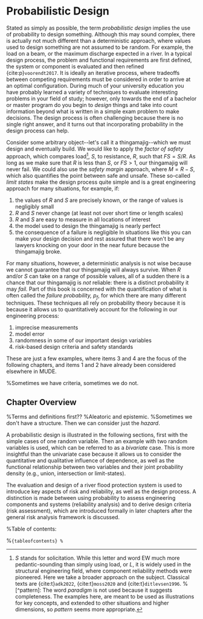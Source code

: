 # Probabilistic Design

Stated as simply as possible, the term *probabilistic design* implies the use of probability to design something. Although this may sound complex, there is actually not much different than a deterministic approach, where values used to design something are not assumed to be random. For example, the load on a beam, or the maximum discharge expected in a river. In a typical design process, the problem and functional requirements are first defined, the system or component is evaluated and then refined {cite:p}`voorendt2017`. It is ideally an iterative process, where tradeoffs between competing requirements must be considered in order to arrive at an optimal configuration. During much of your university education you have probably learned a variety of techniques to evaluate interesting problems in your field of study; however, only towards the end of a bachelor or master program do you begin to *design* things and take into count information beyond what is written in a simple exam problem to make decisions. The design process is often challenging because there is no single right answer, and it turns out that incorporating probability in the design process can help.

Consider some arbitrary object--let's call it a thingamajig--which we must design and eventually build. We would like to apply the *factor of safety* approach, which compares load[^solicitation], $S$, to resistance, $R$, such that $FS=S/R$. As long as we make sure that $R$ is less than $S$, or $FS>1$, our thingamajig will never fail. We could also use the *safety margin* approach, where $M=R-S$, which also quantifies the point between safe and unsafe. These so-called *limit states* make the design process quite simple and is a great engineering approach for many situations, for example, if:
1. the values of $R$ and $S$ are precisely known, or the range of values is negligibly small
2. $R$ and $S$ never change (at least not over short time or length scales)
3. $R$ and $S$ are easy to measure in all locations of interest
4. the model used to design the thingamajig is nearly perfect
5. the consequence of a failure is negligible
In situations like this you can make your design decision and rest assured that there won't be any lawyers knocking on your door in the near future because the thingamajig broke.

For many situations, however, a deterministic analysis is not wise because we cannot guarantee that our thingamajig will always survive. When $R$ and/or $S$ can take on a range of possible values, all of a sudden there is a chance that our thingamajig is *not* reliable: there is a distinct probability it may *fail.* Part of this book is concerned with the quantification of what is often called the *failure probability,* $p_f$, for which there are many different techniques. These techniques all rely on  probability theory because it is because it allows us to quantitatively account for the following in our engineering process:  

1. imprecise measurements
2. model error
3. randomness in some of our important design variables
4. risk-based design criteria and safety standards

These are just a few examples, where items 3 and 4 are the focus of the following chapters, and items 1 and 2 have already been considered elsewhere in MUDE.

%Sometimes we have criteria, sometimes we do not.

## Chapter Overview

%Terms and definitions first??
%Aleatoric and epistemic.
%Sometimes we don't have a structure. Then we can consider just the *hazard*.

A probabilistic design is illustrated in the following sections, first with the simple cases of one random variable. Then an example with two random variables is used, which can be referred to as a *bivariate* case. This is more insightful than the univariate case because it allows us to consider the quantitative and qualitative influence of dependence, as well as the functional relationship between two variables and their joint probability density (e.g., union, intersection or limit-states).

The evaluation and design of a river flood protection system is used to introduce key aspects of risk and reliability, as well as the design process. A distinction is made between using probability to assess engineering components and systems (reliability analysis) and to derive design criteria (risk assessment), which are introduced formally in later chapters after the general risk analysis framework is discussed.

%Table of contents:

%```{tableofcontents}
%```

[^solicitation]: $S$ stands for solicitation. While this letter and word EW much more pedantic-sounding than simply using load, or $L$, it is widely used in the structural engineering field, where component reliability methods were pioneered. Here we take a broader approach on the subject. Classical texts are {cite:t}`adk2022`, {cite:t}`moss2020` and {cite:t}`ditlevsen1996`.
%[^pattern]: The word *paradigm* is not used because it suggests completeness. The examples here, are meant to be used as illustrations for key concepts, and extended to other situations and higher dimensions, so *pattern* seems more appropriate.